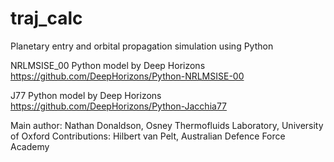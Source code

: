 # traj_calc
Planetary entry and orbital propagation simulation using Python 

NRLMSISE_00 Python model by Deep Horizons
https://github.com/DeepHorizons/Python-NRLMSISE-00

J77 Python model by Deep Horizons
https://github.com/DeepHorizons/Python-Jacchia77

Main author: Nathan Donaldson, Osney Thermofluids Laboratory, University of Oxford
Contributions: Hilbert van Pelt, Australian Defence Force Academy
